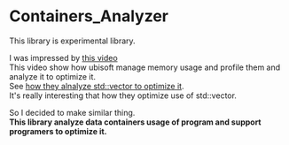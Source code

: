 # Containers_Analyzer

This library is experimental library.         

I was impressed by [this video](https://youtu.be/tD4xRNB0M_Q)             
This video show how ubisoft manage memory usage and profile them and analyze it to optimize it.                    
See [how they alnalyze std::vector to optimize it](https://youtu.be/tD4xRNB0M_Q?t=1288).                                         
It's really interesting that how they optimize use of std::vector.                         

So I decided to make similar thing.          
**This library analyze data containers usage of program and support programers to optimize it.**                        
